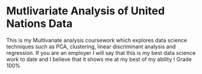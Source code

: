 # Mutlivariate Analysis of United Nations Data
This is my Multivariate analysis coursework which explores data science techniques such as PCA, clustering, linear discriminant analysis and regression. 
If you are an employer I will say that this is my best data science work to date and I believe that it shows me at my best of my ability ! 
Grade 100% 
